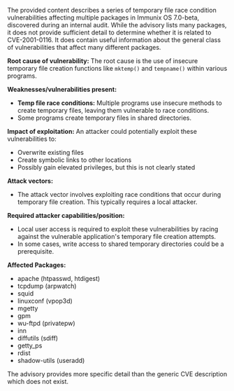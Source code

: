 The provided content describes a series of temporary file race condition vulnerabilities affecting multiple packages in Immunix OS 7.0-beta, discovered during an internal audit. While the advisory lists many packages, it does not provide sufficient detail to determine whether it is related to CVE-2001-0116.  It does contain useful information about the general class of vulnerabilities that affect many different packages.

**Root cause of vulnerability:**
The root cause is the use of insecure temporary file creation functions like `mktemp()` and `tempname()` within various programs.

**Weaknesses/vulnerabilities present:**
- **Temp file race conditions:** Multiple programs use insecure methods to create temporary files, leaving them vulnerable to race conditions.
- Some programs create temporary files in shared directories.

**Impact of exploitation:**
An attacker could potentially exploit these vulnerabilities to:
- Overwrite existing files
- Create symbolic links to other locations
- Possibly gain elevated privileges, but this is not clearly stated

**Attack vectors:**
- The attack vector involves exploiting race conditions that occur during temporary file creation. This typically requires a local attacker.

**Required attacker capabilities/position:**
- Local user access is required to exploit these vulnerabilities by racing against the vulnerable application's temporary file creation attempts.
- In some cases, write access to shared temporary directories could be a prerequisite.

**Affected Packages:**
- apache (htpasswd, htdigest)
- tcpdump (arpwatch)
- squid
- linuxconf (vpop3d)
- mgetty
- gpm
- wu-ftpd (privatepw)
- inn
- diffutils (sdiff)
- getty_ps
- rdist
- shadow-utils (useradd)

The advisory provides more specific detail than the generic CVE description which does not exist.